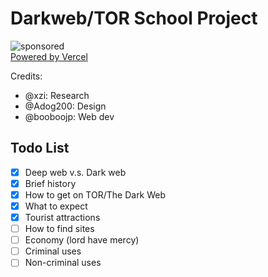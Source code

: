 # Darkweb/TOR School Project

![sponsored](https://pride-badges.pony.workers.dev/static/v1?label=sponsored%20by%20the%20gay%20agenda&stripeWidth=6&stripeColors=E40303,FF8C00,FFED00,008026,24408E,732982)  
[Powered by Vercel](https://darkweb-project.vercel.app/)

Credits:
- @xzi: Research
- @Adog200: Design
- @booboojp: Web dev

## Todo List
- [x] Deep web v.s. Dark web
- [x] Brief history
- [x] How to get on TOR/The Dark Web
- [x] What to expect
- [x] Tourist attractions
- [ ] How to find sites 
- [ ] Economy (lord have mercy)
- [ ] Criminal uses
- [ ] Non-criminal uses